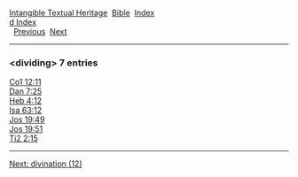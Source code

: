 [Intangible Textual Heritage](../../index)  [Bible](../index) 
[Index](index)   
[d Index](_d_)  
  [Previous](c03291)  [Next](c03293) 

------------------------------------------------------------------------

### &lt;dividing&gt; 7 entries

[Co1 12:11](../kjv/co1012.htm#011)  
[Dan 7:25](../kjv/dan007.htm#025)  
[Heb 4:12](../kjv/heb004.htm#012)  
[Isa 63:12](../kjv/isa063.htm#012)  
[Jos 19:49](../kjv/jos019.htm#049)  
[Jos 19:51](../kjv/jos019.htm#051)  
[Ti2 2:15](../kjv/ti2002.htm#015)  

------------------------------------------------------------------------

[Next: divination (12)](c03293)
